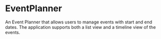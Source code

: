 # EventPlanner
An Event Planner that allows users to manage events with start and end dates. The application supports both a list view and a timeline view of the events.
